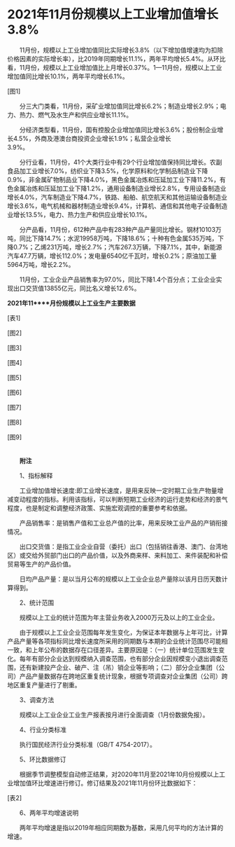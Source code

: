 # 2021年11月份规模以上工业增加值增长3.8%

　　11月份，规模以上工业增加值同比实际增长3.8%（以下增加值增速均为扣除价格因素的实际增长率），比2019年同期增长11.1%，两年平均增长5.4%。从环比看，11月份，规模以上工业增加值比上月增长0.37%。1—11月份，规模以上工业增加值同比增长10.1%，两年平均增长6.1%。

\[图1\]

　　分三大门类看，11月份，采矿业增加值同比增长6.2%；制造业增长2.9%；电力、热力、燃气及水生产和供应业增长11.1%。

　　分经济类型看，11月份，国有控股企业增加值同比增长3.6%；股份制企业增长4.5%，外商及港澳台商投资企业增长1.9%；私营企业增长3.9%。                                           

　　分行业看，11月份，41个大类行业中有29个行业增加值保持同比增长。农副食品加工业增长7.0%，纺织业下降3.5%，化学原料和化学制品制造业下降0.9%，非金属矿物制品业下降4.0%，黑色金属冶炼和压延加工业下降11.2%，有色金属冶炼和压延加工业下降1.2%，通用设备制造业增长2.8%，专用设备制造业增长4.0%，汽车制造业下降4.7%，铁路、船舶、航空航天和其他运输设备制造业增长3.6%，电气机械和器材制造业增长9.4%，计算机、通信和其他电子设备制造业增长13.5%，电力、热力生产和供应业增长10.1%。

　　分产品看，11月份，612种产品中有283种产品产量同比增长。钢材10103万吨，同比下降14.7%；水泥19958万吨，下降18.6%；十种有色金属535万吨，下降0.7%；乙烯231万吨，增长2.7%；汽车267.3万辆，下降7.1%，其中，新能源汽车47.7万辆，增长112.0%；发电量6540亿千瓦时，增长0.2%；原油加工量5964万吨，增长2.2%。

　　11月份，工业企业产品销售率为97.0%，同比下降1.4个百分点；工业企业实现出口交货值13855亿元，同比名义增长12.6%。

**2021****年****11****月份规模以上工业生产主要数据**

\[表1\]

\[图2\]

\[图3\]

\[图4\]

\[图5\]

\[图6\]

\[图7\]

\[图8\]

\[图9\]

　　  
　　**附注**

　　1、指标解释

　　工业增加值增长速度:即工业增长速度，是用来反映一定时期工业生产物量增减变动程度的指标。利用该指标，可以判断短期工业经济的运行走势和经济的景气程度，也是制定和调整经济政策、实施宏观调控的重要参考和依据。

　　产品销售率：是销售产值和工业总产值的比率，用来反映工业产品的产销衔接情况。

　　出口交货值：是指工业企业自营（委托）出口（包括销往香港、澳门、台湾地区）或交给外贸部门出口的产品价值，以及外商来样、来料加工、来件装配和补偿贸易等生产的产品价值。

　　日均产品产量：是以当月公布的规模以上工业企业总产量除以该月日历天数计算得到。

　　2、统计范围

　　规模以上工业的统计范围为年主营业务收入2000万元及以上的工业企业。

　　由于规模以上工业企业范围每年发生变化，为保证本年数据与上年可比，计算产品产量等各项指标同比增长速度所采用的同期数与本期的企业统计范围尽可能相一致，和上年公布的数据存在口径差异。主要原因是：（一）统计单位范围发生变化。每年有部分企业达到规模纳入调查范围，也有部分企业因规模变小退出调查范围，还有新建投产企业、破产、注（吊）销企业等影响；（二）部分企业集团（公司）产品产量数据存在跨地区重复统计现象，根据专项调查对企业集团（公司）跨地区重复产量进行了剔重。

　　3、调查方法

　　规模以上工业企业工业生产报表按月进行全面调查（1月份数据免报）。

　　4、行业分类标准

　　执行国民经济行业分类标准（GB/T 4754-2017）。

　　5、环比数据修订

　　根据季节调整模型自动修正结果，对2020年11月至2021年10月份规模以上工业增加值环比增速进行修订。修订结果及2021年11月份环比数据如下：

\[表2\]

　　6、两年平均增速说明

　　两年平均增速是指以2019年相应同期数为基数，采用几何平均的方法计算的增速。